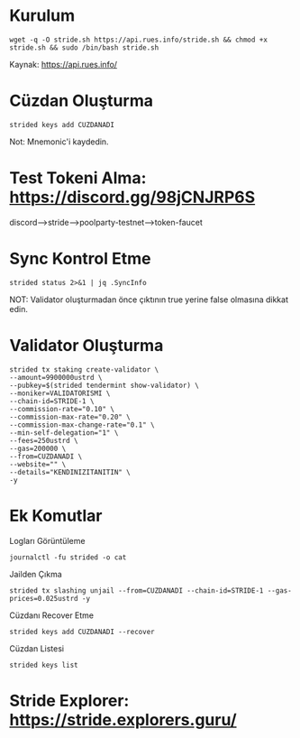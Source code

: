 # Kurulum
```
wget -q -O stride.sh https://api.rues.info/stride.sh && chmod +x stride.sh && sudo /bin/bash stride.sh
```
Kaynak: https://api.rues.info/

# Cüzdan Oluşturma
```
strided keys add CUZDANADI
```
Not: Mnemonic'i kaydedin.

# Test Tokeni Alma: https://discord.gg/98jCNJRP6S
discord-->stride-->poolparty-testnet-->token-faucet

# Sync Kontrol Etme
```
strided status 2>&1 | jq .SyncInfo
```
NOT: Validator oluşturmadan önce çıktının true yerine false olmasına dikkat edin.

# Validator Oluşturma
```
strided tx staking create-validator \
--amount=9900000ustrd \
--pubkey=$(strided tendermint show-validator) \
--moniker=VALIDATORISMI \
--chain-id=STRIDE-1 \
--commission-rate="0.10" \
--commission-max-rate="0.20" \
--commission-max-change-rate="0.1" \
--min-self-delegation="1" \
--fees=250ustrd \
--gas=200000 \
--from=CUZDANADI \
--website="" \
--details="KENDINIZITANITIN" \
-y
```

# Ek Komutlar
Logları Görüntüleme
```
journalctl -fu strided -o cat
```
Jailden Çıkma
```
strided tx slashing unjail --from=CUZDANADI --chain-id=STRIDE-1 --gas-prices=0.025ustrd -y
```
Cüzdanı Recover Etme
```
strided keys add CUZDANADI --recover
```
Cüzdan Listesi
```
strided keys list
```
# Stride Explorer: https://stride.explorers.guru/
